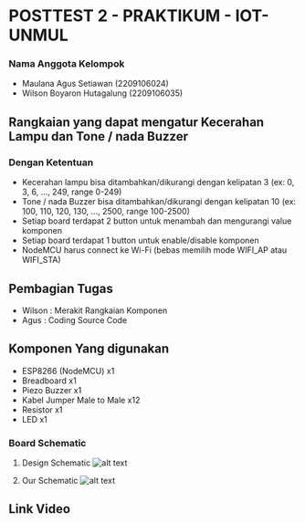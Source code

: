 <h1>POSTTEST 2 - PRAKTIKUM - IOT- UNMUL</h1>
<h3>Nama Anggota Kelompok</h3>
<ul>
  <li>Maulana Agus Setiawan (2209106024)</li>
  <li>Wilson Boyaron Hutagalung (2209106035)</li>
</ul>

<h2>Rangkaian yang dapat mengatur Kecerahan Lampu dan Tone / nada Buzzer</h2>
<h3>Dengan Ketentuan</h3>
<ul>
  <li>Kecerahan lampu bisa ditambahkan/dikurangi dengan kelipatan 3 (ex: 0, 3, 6, ..., 249, range 0-249)</li>
  <li>Tone / nada Buzzer bisa ditambahkan/dikurangi dengan kelipatan 10 (ex: 100, 110, 120, 130, ..., 2500, range 100-2500)</li>
  <li>Setiap board terdapat 2 button untuk menambah dan mengurangi value komponen</li>
  <li>Setiap board terdapat 1 button untuk enable/disable komponen</li>
  <li>NodeMCU harus connect ke Wi-Fi (bebas memilih mode WIFI_AP atau WIFI_STA)</li>
</ul>

<h2>Pembagian Tugas</h2>
<ul>
  <li>Wilson  : Merakit Rangkaian Komponen</li>
  <li>Agus    : Coding Source Code</li>
</ul>

<h2>Komponen Yang digunakan</h2>
<ul>
  <li>ESP8266 (NodeMCU) x1</li>
  <li>Breadboard x1</li>
  <li>Piezo Buzzer x1</li>
  <li>Kabel Jumper Male to Male x12</li>
  <li>Resistor x1</li>
  <li>LED x1</li>
</ul>

<h3>Board Schematic</h3>

1. Design Schematic
![alt text]()

2. Our Schematic
![alt text]()


<h2>Link Video</h2>
<a href="#"></a>
